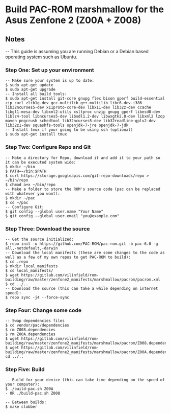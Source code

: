 # Build PAC-ROM marshmallow for the Asus Zenfone 2 (Z00A + Z008)

## Notes

-- This guide is assuming you are running Debian or a Debian based operating system such as Ubuntu.

### Step One: Set up your environment 

```
-- Make sure your system is up to date:
$ sudo apt-get update
$ sudo apt-get upgrade
-- Install all build tools:
$ sudo apt-get install git-core gnupg flex bison gperf build-essential zip curl zlib1g-dev gcc-multilib g++-multilib libc6-dev-i386 lib32ncurses5-dev x11proto-core-dev libx11-dev lib32z-dev ccache libgl1-mesa-dev libxml2-utils xsltproc unzip gnupg gperf libesd0-dev liblz4-tool libncurses5-dev libsdl1.2-dev libwxgtk2.8-dev libxml2 lzop maven pngcrush schedtool lib32ncurses5-dev lib32readline-gplv2-dev lib32z1-dev squashfs-tools openjdk-7-jre openjdk-7-jdk
-- Install tmux if your going to be using ssh (optional)
$ sudo apt-get install tmux
```

### Step Two: Configure Repo and Git  

```
-- Make a directory for Repo, download it and add it to your path so it can be executed system wide:
$ mkdir ~/bin
$ PATH=~/bin:$PATH
$ curl https://storage.googleapis.com/git-repo-downloads/repo > ~/bin/repo
$ chmod a+x ~/bin/repo
-- Make a folder to store the ROM's source code (pac can be replaced with whatever you want):
$ mkdir ~/pac 
$ cd ~/pac
-- Configure Git:
$ git config --global user.name "Your Name"
$ git config --global user.email "you@example.com"
```

### Step Three: Download the source 

```
-- Get the source initialized:
$ repo init -u https://github.com/PAC-ROM/pac-rom.git -b pac-6.0 -g all,-notdefault,-darwin
-- Download the local manifests (these are some changes to the code as well as a few of my own repos to get PAC-ROM to build):
$ cd .repo
$ mkdir local_manifests
$ cd local_manifests/
$ wget https://gitlab.com/vilinfield/rom-building/raw/master/zenfone2_manifests/marshmallow/pacrom/pacrom.xml
$ cd ../..
-- Download the source (this can take a while depending on internet speed):
$ repo sync -j4 --force-sync
```

### Step Four: Change some code

```
-- Swap dependencies files
$ cd vendor/pac/dependencies
$ rm Z008.dependencies
$ rm Z00A.dependencies
$ wget https://gitlab.com/vilinfield/rom-building/raw/master/zenfone2_manifests/marshmallow/pacrom/Z008.dependencies
$ wget https://gitlab.com/vilinfield/rom-building/raw/master/zenfone2_manifests/marshmallow/pacrom/Z00A.dependencies
cd ../..
```

### Step Five: Build

```
-- Build for your device (this can take time depending on the speed of your computer):
$ ./build-pac.sh Z00A
- OR ./build-pac.sh Z008
```

```
-- Between builds:
$ make clobber
```
